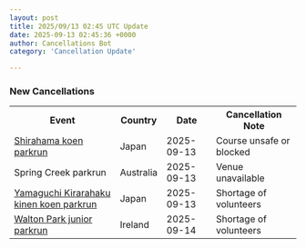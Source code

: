 ```yaml
---
layout: post
title: 2025/09/13 02:45 UTC Update
date: 2025-09-13 02:45:36 +0000
author: Cancellations Bot
category: 'Cancellation Update'

---
```


<h3>New Cancellations</h3>
<div class='hscrollable'>
<table style='width: 100%'>
    <tr>
        <th>Event</th>
        <th>Country</th>
        <th>Date</th>
        <th>Cancellation Note</th>
    </tr>
    <tr>
        <td><a href="https://www.parkrun.jp/shirahamakoen">Shirahama koen parkrun</a></td>
        <td>Japan</td>
        <td>2025-09-13</td>
        <td>Course unsafe or blocked</td>
    </tr>
    <tr>
        <td>Spring Creek parkrun</td>
        <td>Australia</td>
        <td>2025-09-13</td>
        <td>Venue unavailable</td>
    </tr>
    <tr>
        <td><a href="https://www.parkrun.jp/yamaguchikirarahakukinenkoen">Yamaguchi Kirarahaku kinen koen parkrun</a></td>
        <td>Japan</td>
        <td>2025-09-13</td>
        <td>Shortage of volunteers</td>
    </tr>
    <tr>
        <td><a href="https://www.parkrun.ie/waltonpark-juniors">Walton Park junior parkrun</a></td>
        <td>Ireland</td>
        <td>2025-09-14</td>
        <td>Shortage of volunteers</td>
    </tr>
</table>
</div>
